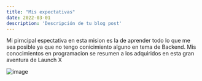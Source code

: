 ```yaml
---
title: "Mis expectativas"
date: 2022-03-01
description: 'Descripción de tu blog post'
---
```


Mi pirncipal espectativa en esta mision es la de aprender todo lo que me sea posible ya que no tengo conicimiento alguno en tema de Backend.
Mis conocimientos en programacion se resumen a los adquiridos en esta gran aventura de Launch X

![image](https://user-images.githubusercontent.com/99220004/162535913-ce8e0123-b182-4376-b1cf-c7e2aeb2148e.png)
